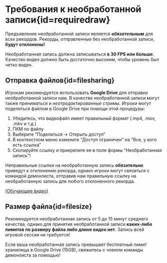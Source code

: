 <div class='panel fade js-scroll-anim' data-anim='fade'>

# Требования к необработанной записи{id=requiredraw}

Предъявление необработанной записи является **_обязательным_** для всех рекордов. Рекорды, отправленные без необработанной записи, **будут отклонены!**

Необработанная запись должна записываться **в 30 FPS или больше**. Качество видео должно быть достаточно высоким, чтобы уровень был четко виден.

## Отправка файлов{id=filesharing}

Игрокам рекомендуется использовать **Google Drive** для отправки необработанной записи нам. В качестве необработанной записи могут также приниматься и _неотредактированные стримы_. Игроки могут поделиться файлом в Google Drive при помощи этой процедуры:

1. Убедитесь, что видеофайл имеет правильный формат (.mp4, .mov, .mkv и т.д.)</br>
2. ПКМ по файлу</br>
3. Выберите “Поделиться -> Открыть доступ”</br>
4. В контекстном меню измените “Доступ ограничен” на “Все, у кого есть ссылка”</br>
5. Скопируйте ссылку и прикрепите ее в поле формы “Необработанная запись”!</br>

Неправильные ссылки на необработанную запись **обязательно** приведут к отклонению рекорда, однако игроки могут связаться с командой демонлиста, отправив нам правильную ссылку на необработанную запись для любого отклоненного рекорда.

[(Обучающее видео)](https://youtu.be/3LeRPX9bETw?feature=shared)

## Размер файла{id=filesize}

Рекомендуется необработанная запись от 5 до 15 минут среднего качества, однако для принятия необработанной записи **каких-либо лимитов по размеру файла либо длине видео нет**. Запись всей игровой сессии не требуется!

Если ваша необработанная запись превышает бесплатный лимит хранилища в Google Drive (15GB), свяжитесь с членом команды демонлиста за помощью!

</div>
